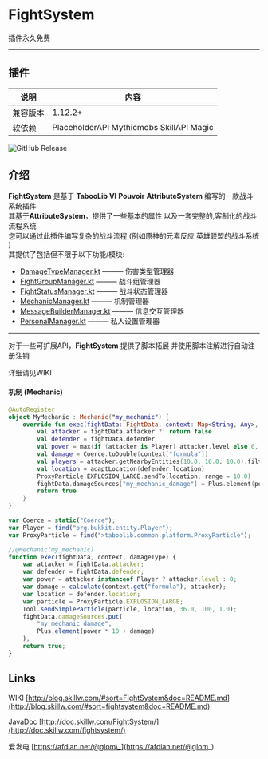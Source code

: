 # FightSystem

插件永久免费

---

## 插件

| 说明   | 内容                                       |
|------|------------------------------------------|
| 兼容版本 | 1.12.2+                                  |
| 软依赖  | PlaceholderAPI Mythicmobs SkillAPI Magic |

![GitHub Release](https://img.shields.io/github/v/release/Skillw/FightSystem)

## 介绍

**FightSystem** 是基于 **TabooLib VI** **Pouvoir** **AttributeSystem** 编写的一款战斗系统插件  
其基于**AttributeSystem**，提供了一些基本的属性 以及一套完整的,客制化的战斗流程系统  
您可以通过此插件编写复杂的战斗流程 \(例如原神的元素反应 英雄联盟的战斗系统 )  
其提供了包括但不限于以下功能/模块:

- [DamageTypeManager.kt](https://github.com/Glom-c/FightSystem/blob/master/src/main/kotlin/com/skillw/fightsystem/api/manager/DamageTypeManager.kt) ———
  伤害类型管理器
- [FightGroupManager.kt](https://github.com/Glom-c/FightSystem/blob/master/src/main/kotlin/com/skillw/fightsystem/api/manager/FightGroupManager.kt) ———
  战斗组管理器
- [FightStatusManager.kt](https://github.com/Glom-c/FightSystem/blob/master/src/main/kotlin/com/skillw/fightsystem/api/manager/FightStatusManager.kt) ———
  战斗状态管理器
- [MechanicManager.kt](https://github.com/Glom-c/FightSystem/blob/master/src/main/kotlin/com/skillw/fightsystem/api/manager/MechanicManager.kt) ———
  机制管理器
- [MessageBuilderManager.kt](https://github.com/Glom-c/FightSystem/blob/master/src/main/kotlin/com/skillw/fightsystem/api/manager/MessageBuilderManager.kt) ———
  信息交互管理器
- [PersonalManager.kt](https://github.com/Glom-c/FightSystem/blob/master/src/main/kotlin/com/skillw/fightsystem/api/manager/PersonalManager.kt) ———
  私人设置管理器

---

对于一些可扩展API，**FightSystem** 提供了脚本拓展
并使用脚本注解进行自动注册注销

详细请见WIKI

#### 机制 (Mechanic)

```kotlin
@AutoRegister
object MyMechanic : Mechanic("my_mechanic") {
    override fun exec(fightData: FightData, context: Map<String, Any>, damageType: DamageType): Any? {
        val attacker = fightData.attacker ?: return false
        val defender = fightData.defender
        val power = max(if (attacker is Player) attacker.level else 0, 0)
        val damage = Coerce.toDouble(context["formula"])
        val players = attacker.getNearbyEntities(10.0, 10.0, 10.0).filterIsInstance<Player>().map { adaptPlayer(it) }
        val location = adaptLocation(defender.location)
        ProxyParticle.EXPLOSION_LARGE.sendTo(location, range = 10.0)
        fightData.damageSources["my_mechanic_damage"] = Plus.element(power * 10 + damage)
        return true
    }
}
```

```javascript
var Coerce = static("Coerce");
var Player = find("org.bukkit.entity.Player");
var ProxyParticle = find(">taboolib.common.platform.ProxyParticle");

//@Mechanic(my_mechanic)
function exec(fightData, context, damageType) {
    var attacker = fightData.attacker;
    var defender = fightData.defender;
    var power = attacker instanceof Player ? attacker.level : 0;
    var damage = calculate(context.get("formula"), attacker);
    var location = defender.location;
    var particle = ProxyParticle.EXPLOSION_LARGE;
    Tool.sendSimpleParticle(particle, location, 36.0, 100, 1.0);
    fightData.damageSources.put(
        "my_mechanic_damage",
        Plus.element(power * 10 + damage)
    );
    return true;
}

```

## Links

WIKI [http://blog.skillw.com/#sort=FightSystem&doc=README.md](http://blog.skillw.com/#sort=fightsystem&doc=README.md)

JavaDoc [http://doc.skillw.com/FightSystem/](http://doc.skillw.com/fightsystem/)

[//]: # (MCBBS [https://www.mcbbs.net/thread-1221977-1-1.html]&#40;https://www.mcbbs.net/thread-1221977-1-1.html&#41;)

爱发电 [https://afdian.net/@glom\_](https://afdian.net/@glom_)
